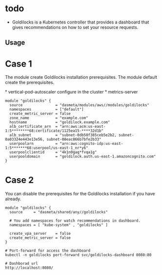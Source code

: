# todo
- Goldilocks is a Kubernetes controller that provides a dashboard that gives recommendations on how to set your resource requests.

## Usage

# Case 1

The module create Goldilocks installation prerequisites. The module default create the prerequisites.

° vertical-pod-autoscaler configure in the cluster
° metrics-server 

```
module "goldilocks" {
  source               = "dasmeta/modules/aws//modules/goldilocks"
  namespaces           = ["default"]
  create_metric_server = false
  zone_name            = "example.com"
  hostname             = "goldilock.example.com"
  alb_certificate_arn  = "arn:aws:acm:us-east-1:5********68:certificate/1125ea15-****32d1b"
  alb_subnet           = "subnet-0db50f385ceb5e2b2, subnet-0a03324e443e13e56, subnet-08eac866b7bfe2b33"
  userpoolarn          = "arn:aws:cognito-idp:us-east-1:5*******68:userpool/us-east-1_nr*y6"
  userpoolclientid     = "4k1n0gag*fvqa1g"
  userpooldomain       = "goldilock.auth.us-east-1.amazoncognito.com"
}
```

# Case 2

You can disable the prerequisites for the Goldilocks installation if you have already.

```
module "goldilocks" {
  source     = "dasmeta/shared/any//goldilocks"
  
  # You add namespaces for watch recommendations in dashboard.
  namespaces = [ "kube-system" , "goldilocks" ]

  create_vpa_server    = false
  create_metric_server = false
}

```

```
# Port-forward for access the dashboard
kubectl -n goldilocks port-forward svc/goldilocks-dashboard 8080:80 

# Dashborad url
http://localhost:8080/
```

